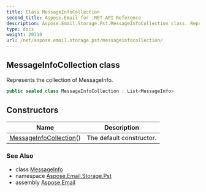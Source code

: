```yaml
---
title: Class MessageInfoCollection
second_title: Aspose.Email for .NET API Reference
description: Aspose.Email.Storage.Pst.MessageInfoCollection class. Represents the collection of MessageInfo
type: docs
weight: 20310
url: /net/aspose.email.storage.pst/messageinfocollection/
---
```

## MessageInfoCollection class

Represents the collection of MessageInfo.

```csharp
public sealed class MessageInfoCollection : List<MessageInfo>
```

## Constructors

| Name | Description |
| --- | --- |
| [MessageInfoCollection](messageinfocollection/)() | The default constructor. |

### See Also

* class [MessageInfo](../messageinfo/)
* namespace [Aspose.Email.Storage.Pst](../../aspose.email.storage.pst/)
* assembly [Aspose.Email](../../)


